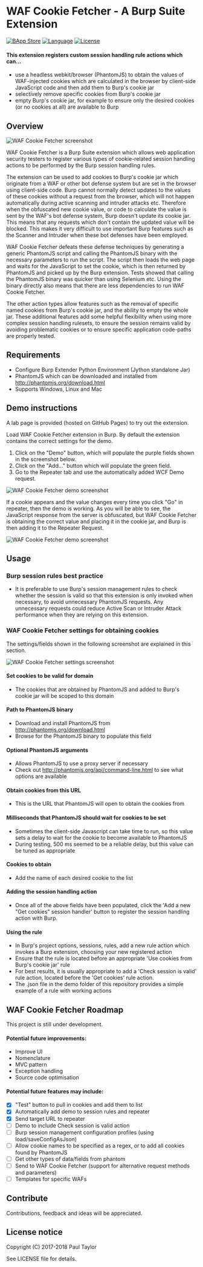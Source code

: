 # WAF Cookie Fetcher - A Burp Suite Extension
[![BApp Store](https://img.shields.io/badge/BApp-Published-orange.svg)](https://portswigger.net/bappstore/0f6ce51c1cb349689ecb4025e8db060a)
[![Language](https://img.shields.io/badge/Lang-Python-blue.svg)](https://www.python.org)
[![License](https://img.shields.io/badge/License-Apache%202.0-red.svg)](https://opensource.org/licenses/Apache-2.0)

#### This extension registers custom session handling rule actions which can...
- use a headless webkit/browser (PhantomJS) to obtain the values of WAF-injected cookies which are calculated in the browser by client-side JavaScript code and then add them to Burp's cookie jar
- selectively remove specific cookies from Burp's cookie jar
- empty Burp's cookie jar, for example to ensure only the desired cookies (or no cookies at all) are available to Burp

## Overview

![WAF Cookie Fetcher screenshot](images/title_screenshot.png)

WAF Cookie Fetcher is a Burp Suite extension which allows web application security testers to register various types of cookie-related session handling actions to be performed by the Burp session handling rules.

The extension can be used to add cookies to Burp's cookie jar which originate from a WAF or other bot defense system but are set in the browser using client-side code. Burp cannot normally detect updates to the values of these cookies without a request from the browser, which will not happen automatically during active scanning and intruder attacks etc. Therefore when the obfuscated new cookie value, or code to calculate the value is sent by the WAF's bot defense system, Burp doesn't update its cookie jar. This means that any requests which don't contain the updated value will be blocked. This makes it very difficult to use important Burp features such as the Scanner and Intruder when these bot defenses have been employed.

WAF Cookie Fetcher defeats these defense techniques by generating a generic PhantomJS script and calling the PhantomJS binary with the necessary parameters to run the script. The script then loads the web page and waits for the JavaScript to set the cookie, which is then returned by PhantomJS and picked up by the Burp extension. Tests showed that calling the PhantomJS binary was quicker than using Selenium etc. Using the binary directly also means that there are less dependencies to run WAF Cookie Fetcher.

The other action types allow features such as the removal of specific named cookies from Burp's cookie jar, and the ability to empty the whole jar. These additional features add some helpful flexibility when using more complex session handling rulesets, to ensure the session remains valid by avoiding problematic cookies or to ensure specific application code-paths are properly tested.

## Requirements

- Configure Burp Extender Python Environment (Jython standalone Jar)
- PhantomJS which can be downloaded and installed from http://phantomjs.org/download.html
- Supports Windows, Linux and Mac

## Demo instructions

A lab page is provided (hosted on GitHub Pages) to try out the extension.

Load WAF Cookie Fetcher extension in Burp. By default the extension contains the correct settings for the demo.

1. Click on the "Demo" button, which will populate the purple fields shown in the screenshot below.
2. Click on the "Add..." button which will populate the green field.
3. Go to the Repeater tab and use the automatically added WCF Demo request.

![WAF Cookie Fetcher demo screenshot](images/demo1_screenshot.png)

If a cookie appears and the value changes every time you click "Go" in repeater, then the demo is working. As you will be able to see, the JavaScript response from the server is obfuscated, but WAF Cookie Fetcher is obtaining the correct value and placing it in the cookie jar, and Burp is then adding it to the Repeater Request.

![WAF Cookie Fetcher demo screenshot](images/demo2_screenshot.png)

## Usage

### Burp session rules best practice

- It is preferable to use Burp's session management rules to check whether the session is valid so that this extension is only invoked when necessary, to avoid unnecessary PhantomJS requests. Any unnecessary requests could reduce Active Scan or Intruder Attack performance when they are relying on this extension.

### WAF Cookie Fetcher settings for obtaining cookies

The settings/fields shown in the following screenshot are explained in this section.

![WAF Cookie Fetcher settings screenshot](images/settings_screenshot.png)

#### Set cookies to be valid for domain

- The cookies that are obtained by PhantomJS and added to Burp's cookie jar will be scoped to this domain

#### Path to PhantomJS binary

- Download and install PhantomJS from http://phantomjs.org/download.html
- Browse for the PhantomJS binary to populate this field

#### Optional PhantomJS arguments

- Allows PhantomJS to use a proxy server if necessary
- Check out http://phantomjs.org/api/command-line.html to see what options are available

#### Obtain cookies from this URL

- This is the URL that PhantomJS will open to obtain the cookies from

#### Milliseconds that PhantomJS should wait for cookies to be set

- Sometimes the client-side Javascript can take time to run, so this value sets a delay to wait for the cookie to become available to PhantomJS
- During testing, 500 ms seemed to be a reliable delay, but this value can be tuned as appropriate

#### Cookies to obtain

- Add the name of each desired cookie to the list

#### Adding the session handling action

- Once all of the above fields have been populated, click the 'Add a new "Get cookies" session handler' button to register the session handling action with Burp.

#### Using the rule

- In Burp's project options, sessions, rules, add a new rule action which invokes a Burp extension, choosing your new registered action
- Ensure that the rule is located before an appropriate 'Use cookies from Burp's cookie jar' rule
- For best results, it is usually appropriate to add a 'Check session is valid' rule action, located before the 'Get cookies' rule action.
- The .json file in the demo folder of this repository provides a simple example of a rule with working actions

## WAF Cookie Fetcher Roadmap

This project is still under development.

#### Potential future improvements:
- Improve UI
- Nomenclature
- MVC pattern
- Exception handling
- Source code optimisation

#### Potential future features may include:
- [x] "Test" button to pull in cookies and add them to list
- [x] Automatically add demo to session rules and repeater
- [x] Send target URL to repeater
- [ ] Demo to include Check session is valid action
- [ ] Burp session management configuration profiles (using load/saveConfigAsJson)
- [ ] Allow cookie names to be specified as a regex, or to add all cookies found by PhantomJS
- [ ] Get other types of data/fields from phantom
- [ ] Send to WAF Cookie Fetcher (support for alternative request methods and parameters)
- [ ] Templates for specific WAFs

## Contribute
Contributions, feedback and ideas will be appreciated.

## License notice

Copyright (C) 2017-2018 Paul Taylor

See LICENSE file for details.
